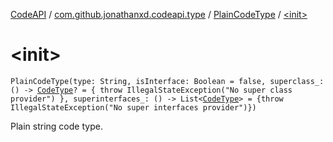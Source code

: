 [CodeAPI](../../index.md) / [com.github.jonathanxd.codeapi.type](../index.md) / [PlainCodeType](index.md) / [&lt;init&gt;](.)

# &lt;init&gt;

`PlainCodeType(type: String, isInterface: Boolean = false, superclass_: () -> `[`CodeType`](../-code-type/index.md)`? = { throw IllegalStateException("No super class provider") }, superinterfaces_: () -> List<`[`CodeType`](../-code-type/index.md)`> = {throw IllegalStateException("No super interfaces provider")})`

Plain string code type.

